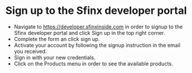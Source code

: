 # Sign up to the Sfinx developer portal

* Navigate to https://developer.sfinxinside.com in order to signup to the Sfinx developer portal and click Sign up in the top right corner.
* Complete the form an click sign up.
* Activate your account by following the signup instruction in the email you received.
* Sign in with your new credentials.
* Click on the Products menu in order to see the available products.


